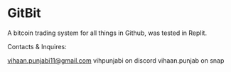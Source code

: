 # GitBit
A bitcoin trading system for all things in Github, was tested in Replit. 

Contacts & Inquires: 

vihaan.punjabi11@gmail.com
vihpunjabi on discord
vihaan.punjab on snap
